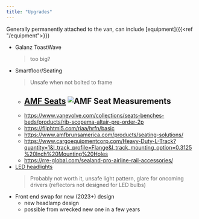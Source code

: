 ```yaml
---
title: "Upgrades"
---
```

Generally permanently attached to the van, can include [equipment]({{<ref "/equipment">}})
- Galanz ToastWave 
  > too big?
- Smartfloor/Seating
  > Unsafe when not bolted to frame
	- [AMF Seats](https://rre-global.com/smartfloor-usa-flooring-seating-systems/)
	  ![AMF Seat Measurements](/images/image_1687967303708_0.png)
		-
	- https://www.vanevolve.com/collections/seats-benches-beds/products/rib-scopema-altair-pre-order-2p
	- https://fliphtml5.com/riaa/hrfn/basic
	- https://www.amfbrunsamerica.com/products/seating-solutions/
	- https://www.cargoequipmentcorp.com/Heavy-Duty-L-Track?quantity=1&l_track_profile=Flange&l_track_mounting_option=0.3125%20Inch%20Mounting%20Holes
	- https://rre-global.com/sealand-pro-airline-rail-accessories/
- [LED headlights](https://juggernautusa.com/collections/promaster-lights/products/ram-promaster-led-headlight-upgrade-kit)
  > Probably not worth it, unsafe light pattern, glare for oncoming drivers (reflectors not designed for LED bulbs)
- Front end swap for new (2023+) design
	- new headlamp design
	- possible from wrecked new one in a few years